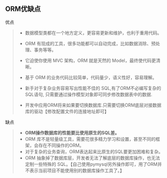 ## ORM优缺点

优点

> - 数据模型类都在一个地方定义，更容易更新和维护，也利于重用代码。
>
> - ORM 有现成的工具，很多功能都可以自动完成，比如数据消除、预处理、事务等等。
>
> - 它迫使你使用 MVC 架构，ORM 就是天然的 Model，最终使代码更清晰。
>
> - 基于 ORM 的业务代码比较简单，代码量少，语义性好，容易理解。
>
> - 新手对于复杂业务容易写出性能不佳的 SQL,有了ORM不必编写复杂的SQL语句, 只需要通过操作模型对象即可同步修改数据表中的数据.
>
> - 开发中应用ORM将来如果要切换数据库.只需要切换ORM底层对接数据库的驱动【修改配置文件的连接地址即可】

缺点

> - **ORM操作数据库的性能要比使用原生的SQL差。**
> - ORM 库不是轻量级工具，需要花很多精力学习和设置，甚至不同的框架，会存在不同操作的ORM。
> - 对于复杂的业务查询，ORM表达起来比原生的SQL要更加困难和复杂。
> - ORM 抽象掉了数据库层，开发者无法了解底层的数据库操作，也无法定制一些特殊的 SQL。【自己使用pymysql另外操作即可，用了ORM并不表示当前项目不能使用别的数据库操作工具了。】

